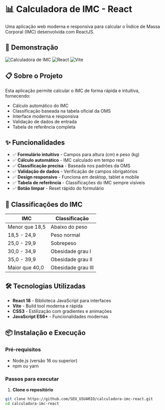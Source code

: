 # 📊 Calculadora de IMC - React

Uma aplicação web moderna e responsiva para calcular o Índice de Massa Corporal (IMC) desenvolvida com ReactJS.

## 🚀 Demonstração

![Calculadora de IMC](https://img.shields.io/badge/Status-Concluído-brightgreen)
![React](https://img.shields.io/badge/React-18.x-blue)
![Vite](https://img.shields.io/badge/Vite-Latest-purple)

## 📋 Sobre o Projeto

Esta aplicação permite calcular o IMC de forma rápida e intuitiva, fornecendo:

- Cálculo automático do IMC
- Classificação baseada na tabela oficial da OMS
- Interface moderna e responsiva
- Validação de dados de entrada
- Tabela de referência completa

## ✨ Funcionalidades

- ✅ **Formulário intuitivo** - Campos para altura (cm) e peso (kg)
- ✅ **Cálculo automático** - IMC calculado em tempo real
- ✅ **Classificação precisa** - Baseada nos padrões da OMS
- ✅ **Validação de dados** - Verificação de campos obrigatórios
- ✅ **Design responsivo** - Funciona em desktop, tablet e mobile
- ✅ **Tabela de referência** - Classificações do IMC sempre visíveis
- ✅ **Botão limpar** - Reset rápido do formulário

## 🎯 Classificações do IMC

| IMC | Classificação |
|-----|---------------|
| Menor que 18,5 | Abaixo do peso |
| 18,5 - 24,9 | Peso normal |
| 25,0 - 29,9 | Sobrepeso |
| 30,0 - 34,9 | Obesidade grau I |
| 35,0 - 39,9 | Obesidade grau II |
| Maior que 40,0 | Obesidade grau III |

## 🛠️ Tecnologias Utilizadas

- **React 18** - Biblioteca JavaScript para interfaces
- **Vite** - Build tool moderna e rápida
- **CSS3** - Estilização com gradientes e animações
- **JavaScript ES6+** - Funcionalidades modernas

## 📦 Instalação e Execução

### Pré-requisitos

- Node.js (versão 16 ou superior)
- npm ou yarn

### Passos para executar

1. **Clone o repositório**

```bash
git clone https://github.com/SEU_USUARIO/calculadora-imc-react.git
cd calculadora-imc-react
